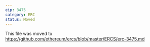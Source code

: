 ```yaml
---
eip: 3475
category: ERC
status: Moved
---
```


This file was moved to https://github.com/ethereum/ercs/blob/master/ERCS/erc-3475.md
